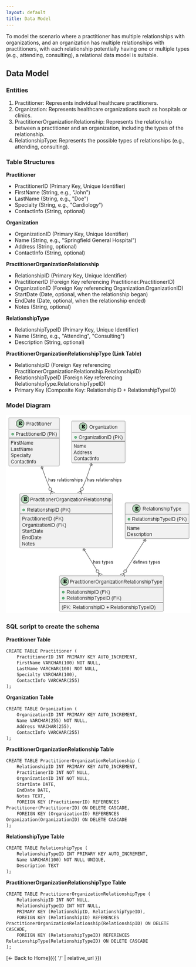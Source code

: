 ```yaml
---
layout: default
title: Data Model
---
```

To model the scenario where a practitioner has multiple relationships with organizations, and an organization has multiple relationships with practitioners, with each relationship potentially having one or multiple types (e.g., attending, consulting), a relational data model is suitable.

## Data Model
### Entities
1. Practitioner: Represents individual healthcare practitioners.
2. Organization: Represents healthcare organizations such as hospitals or clinics.
3. PractitionerOrganizationRelationship: Represents the relationship between a practitioner and an organization, including the types of the relationship.
4. RelationshipType: Represents the possible types of relationships (e.g., attending, consulting).

### Table Structures
**Practitioner**
- PractitionerID (Primary Key, Unique Identifier)
- FirstName (String, e.g., "John")
- LastName (String, e.g., "Doe")
- Specialty (String, e.g., "Cardiology")
- ContactInfo (String, optional)  

**Organization**
- OrganizationID (Primary Key, Unique Identifier)
- Name (String, e.g., "Springfield General Hospital")
- Address (String, optional)
- ContactInfo (String, optional)

**PractitionerOrganizationRelationship**
- RelationshipID (Primary Key, Unique Identifier)
- PractitionerID (Foreign Key referencing Practitioner.PractitionerID)
- OrganizationID (Foreign Key referencing Organization.OrganizationID)
- StartDate (Date, optional, when the relationship began)
- EndDate (Date, optional, when the relationship ended)
- Notes (String, optional)

**RelationshipType**
- RelationshipTypeID (Primary Key, Unique Identifier)
- Name (String, e.g., "Attending", "Consulting")
- Description (String, optional)

**PractitionerOrganizationRelationshipType (Link Table)**
- RelationshipID (Foreign Key referencing PractitionerOrganizationRelationship.RelationshipID)
- RelationshipTypeID (Foreign Key referencing RelationshipType.RelationshipTypeID)
- Primary Key (Composite Key: RelationshipID + RelationshipTypeID)


### Model Diagram
![Diagram Overview](/out/imageSource/modelDiagram/modelDiagram.png)

### SQL script to create the schema

**Practitioner Table**  
```
CREATE TABLE Practitioner (
    PractitionerID INT PRIMARY KEY AUTO_INCREMENT,
    FirstName VARCHAR(100) NOT NULL,
    LastName VARCHAR(100) NOT NULL,
    Specialty VARCHAR(100),
    ContactInfo VARCHAR(255)
);
```

**Organization Table**  
```
CREATE TABLE Organization (
    OrganizationID INT PRIMARY KEY AUTO_INCREMENT,
    Name VARCHAR(255) NOT NULL,
    Address VARCHAR(255),
    ContactInfo VARCHAR(255)
);
```

**PractitionerOrganizationRelationship Table**  
```
CREATE TABLE PractitionerOrganizationRelationship (
    RelationshipID INT PRIMARY KEY AUTO_INCREMENT,
    PractitionerID INT NOT NULL,
    OrganizationID INT NOT NULL,
    StartDate DATE,
    EndDate DATE,
    Notes TEXT,
    FOREIGN KEY (PractitionerID) REFERENCES Practitioner(PractitionerID) ON DELETE CASCADE,
    FOREIGN KEY (OrganizationID) REFERENCES Organization(OrganizationID) ON DELETE CASCADE
);
```  

**RelationshipType Table**  
```
CREATE TABLE RelationshipType (
    RelationshipTypeID INT PRIMARY KEY AUTO_INCREMENT,
    Name VARCHAR(100) NOT NULL UNIQUE,
    Description TEXT
);
```  
 

**PractitionerOrganizationRelationshipType Table**  
```
CREATE TABLE PractitionerOrganizationRelationshipType (
    RelationshipID INT NOT NULL,
    RelationshipTypeID INT NOT NULL,
    PRIMARY KEY (RelationshipID, RelationshipTypeID),
    FOREIGN KEY (RelationshipID) REFERENCES PractitionerOrganizationRelationship(RelationshipID) ON DELETE CASCADE,
    FOREIGN KEY (RelationshipTypeID) REFERENCES RelationshipType(RelationshipTypeID) ON DELETE CASCADE
);
```


[← Back to Home]({{ '/' | relative_url }})
